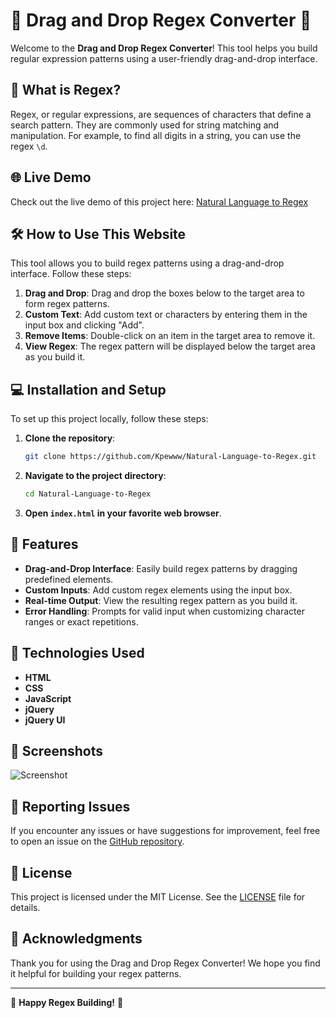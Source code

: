 # 🎉 Drag and Drop Regex Converter 🎉

Welcome to the **Drag and Drop Regex Converter**! This tool helps you build regular expression patterns using a user-friendly drag-and-drop interface.

## 📖 What is Regex?

Regex, or regular expressions, are sequences of characters that define a search pattern. They are commonly used for string matching and manipulation. For example, to find all digits in a string, you can use the regex `\d`.

## 🌐 Live Demo

Check out the live demo of this project here: [Natural Language to Regex](http://natural-language-to-regex.s3-website.us-east-2.amazonaws.com/)

## 🛠️ How to Use This Website

This tool allows you to build regex patterns using a drag-and-drop interface. Follow these steps:

1. **Drag and Drop**: Drag and drop the boxes below to the target area to form regex patterns.
2. **Custom Text**: Add custom text or characters by entering them in the input box and clicking "Add".
3. **Remove Items**: Double-click on an item in the target area to remove it.
4. **View Regex**: The regex pattern will be displayed below the target area as you build it.

## 💻 Installation and Setup

To set up this project locally, follow these steps:

1. **Clone the repository**:
    ```sh
    git clone https://github.com/Kpewww/Natural-Language-to-Regex.git
    ```
2. **Navigate to the project directory**:
    ```sh
    cd Natural-Language-to-Regex
    ```
3. **Open `index.html` in your favorite web browser**.

## 📝 Features

- **Drag-and-Drop Interface**: Easily build regex patterns by dragging predefined elements.
- **Custom Inputs**: Add custom regex elements using the input box.
- **Real-time Output**: View the resulting regex pattern as you build it.
- **Error Handling**: Prompts for valid input when customizing character ranges or exact repetitions.

## 🔧 Technologies Used

- **HTML**
- **CSS**
- **JavaScript**
- **jQuery**
- **jQuery UI**

## 📸 Screenshots

![Screenshot]()

## 🐛 Reporting Issues

If you encounter any issues or have suggestions for improvement, feel free to open an issue on the [GitHub repository](https://github.com/Kpewww/Natural-Language-to-Regex/issues).

## 📄 License

This project is licensed under the MIT License. See the [LICENSE](LICENSE) file for details.

## 👏 Acknowledgments

Thank you for using the Drag and Drop Regex Converter! We hope you find it helpful for building your regex patterns.

---

🚀 **Happy Regex Building!** 🚀
